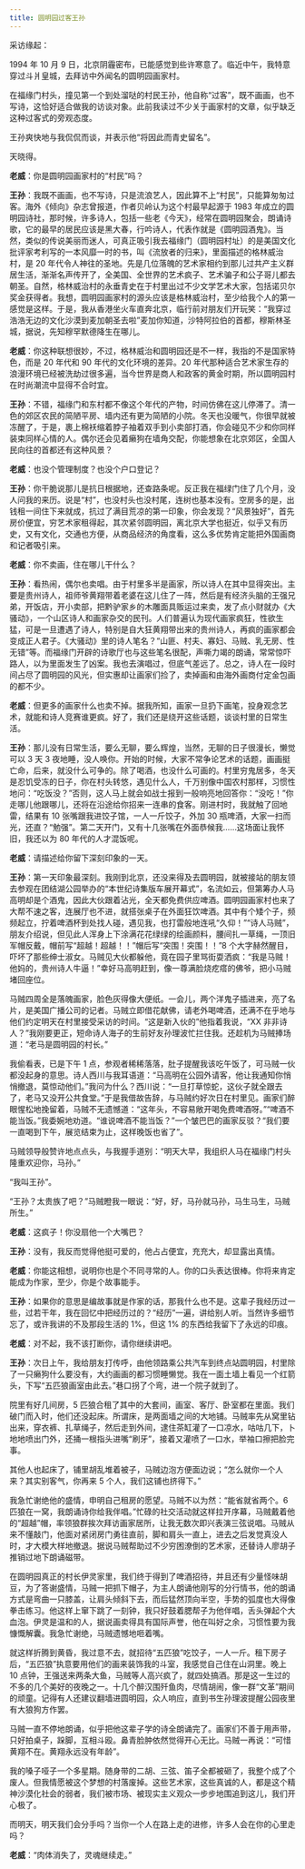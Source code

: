 ```yaml
---
title: 圆明园过客王孙
---
```


采访缘起：

1994 年 10 月 9 日，北京阴霾密布，已能感觉到些许寒意了。临近中午，我特意穿过斗爿皇城，去拜访中外闻名的圆明园画家村。

在福缘门村头，撞见第一个到处溜哒的村民王孙，他自称“过客”，既不画画，也不写诗，这恰好适合做我的访谈对象。此前我读过不少关于画家村的文章，似乎缺乏这种过客式的旁观态度。

王孙爽快地与我侃侃而谈，并表示他“将因此而青史留名”。

天晓得。

**老威**：你是圆明园画家村的“村民”吗？

**王孙**：我既不画画，也不写诗，只是流浪艺人，因此算不上“村民”，只能算匆匆过客。海外《倾向》杂志曾报道，作者贝岭认为这个村最早起源于 1983 年成立的圆明园诗社，那时候，许多诗人，包括一些老《今天》，经常在圆明园聚会，朗诵诗歌，它的最早的居民应该是黑大春，行吟诗人，代表作就是《圆明园酒鬼》。当然，类似的传说美丽而迷人，可真正吸引我去福缘门（圆明园村址）的是美国文化批评家考利写的一本风靡一时的书，叫《流放者的归来》，里面描述的格林威治村，是 20 年代令人神往的圣地。先是几位落魄的艺术家相约到那儿过共产主义群居生活，渐渐名声传开了，全美国、全世界的艺术疯子、艺术骗子和公子哥儿都去朝圣。自然，格林威治村的永垂青史在于村里出过不少文学艺术大家，包括诺贝尔奖金获得者。我想，圆明园画家村的源头应该是格林威治村，至少给我个人的第一感觉是这样。于是，我从香港坐火车直奔北京，临行前对朋友们开玩笑：“我穿过浩浩无边的文化沙漠到麦加朝圣去啦”麦加你知道，沙特阿拉伯的首都，穆斯林圣城，据说，先知穆罕默德降生在哪儿。

**老威**：你这种联想很妙，不过，格林威治和圆明园还是不一样，我指的不是国家特色，而是 20 年代和 90 年代的文化环境的差异。20 年代那种适合艺术家生存的浪漫环境已经被洗劫过很多遍，当今世界是商人和政客的黄金时期，所以圆明园村在时尚潮流中显得不合时宜。

**王孙**：不错，福缘门和东村都不像这个年代的产物，时间仿佛在这儿停滞了。清一色的郊区农民的简陋平房、墙内还有更为简陋的小院。冬天也没暖气，你很早就被冻醒了，于是，裹上棉袄缩着脖子袖着双手到小卖部打酒，你会碰见不少和你同样装束同样心情的人。偶尔还会见着癞狗在墙角交配，你能想象在北京郊区，全国人民向往的首都还有这种风景？

**老威**：也没个管理制度？也没个户口登记？

**王孙**：你干脆说那儿是抗日根据地，还查路条呢。反正我在福绿门住了几个月，没人问我的来历。说是“村”，也没村头也没村尾，连树也基本没有。空房多的是，出钱租一间住下来就成，抗过了满目荒凉的第一印象，你会发现？“风景独好”，首先房价便宜，穷艺术家租得起，其次紧邻圆明园，离北京大学也挺近，似乎又有历史，又有文化，交通也方便，从商品经济的角度看，这么多优势肯定能把外国画商和记者吸引来。

**老威**：你不卖画，住在哪儿干什么？

**王孙**：看热闹，偶尔也卖唱。由于村里多半是画家，所以诗人在其中显得突出。主要是贵州诗人，祖师爷黄翔带着老婆在这儿住了一阵，然后是有经济头脑的王强兄弟，开饭店，开小卖部，把黔驴家乡的木雕面具贩运过来卖，发了点小财就办《大骚动》，一个山区诗人和画家杂交的民刊。人们普遍认为现代画家疯狂，性欲生猛，可是一旦遭遇了诗人，特别是自大狂黄翔带出来的贵州诗人，再疯的画家都会变成正人君子。《大骚动》里的诗人笔名？“山匪、村夫、寡妇、马贼、乳无房、性无错”等。而福缘门开辟的诗歌厅也与这些笔名很配，声嘶力竭的朗诵，常常惊吓路人，以为里面发生了凶案。我也去演唱过，但底气差远了。总之，诗人在一段时间占尽了圆明园的风光，但实惠却让画家们捡了，卖掉画和由海外画商付定金包画的都不少。

**老威**：但更多的画家什么也卖不掉。据我所知，画家一旦扔下画笔，投身观念艺术，就能和诗人竞赛谁更疯。好了，我们还是绕开这些话题，谈谈村里的日常生活。

**王孙**：那儿没有日常生活，要么无聊，要么辉煌，当然，无聊的日子很漫长，懒觉可以 3 天 3 夜地睡，没人唤你。开始的时候，大家不常争论艺术的话题，画画挺亡命，后来，就没什么可争的。除了喝酒，也没什么可画的。村里穷鬼居多，冬天是忍饥受冻的日子，你在村头转悠，遇见什么人，千万别像中国农村那样，习惯性地问：“吃饭没？”否则，这人马上就会如战士报到一般响亮地回答你：“没吃！”你走哪儿他跟哪儿，还将在沿途给你招来一连串的食客。刚进村时，我就触了回地雷，结果有 10 张嘴跟我进饺子馆，一人一斤饺子，外加 30 瓶啤酒，大家一扫而光，还直？“勉强”。第二天开门，又有十几张嘴在外面恭候我……这场面让我怀旧，我还以为 80 年代的人才混饭呢。

**老威**：请描述给你留下深刻印象的一天。

**王孙**：第一天印象最深刻。我刚到北京，还没来得及去圆明园，就被接站的朋友领去参观在团结湖公园举办的“本世纪诗集版车展开幕式”，名流如云，但第筹办人马高明却是个酒鬼，因此大伙跟着沾光，全天都免费供应啤酒。圆明园画家村也来了大帮不速之客，连展厅也不进，就搭张桌子在外面狂饮啤酒。其中有个矮个子，频频起立，拧着啤酒杯到处找人碰，遇见我，也打雷般地连吼“久仰！”“诗人马贼”，朋友介绍说，但见此人浑身上下涂满花花绿绿的绘画颜料，腰间扎一草绳，一顶旧军帽反戴，帽前写“超越！超越！！”帽后写“突围！突围！！”8 个大字赫然醒目，吓坏了那些绅士淑女。马贼见大伙都躲他，竟在园子里骂街耍洒疯：“我是马贼！他妈的，贵州诗人牛逼！”幸好马高明赶到，像一尊满脸烧疙瘩的佛爷，把小马贼堵回座位。

马贼四周全是落魄画家，脸色灰得像大便纸。一会儿，两个洋鬼子插进来，亮了名片，是美国广播公司的记者。马贼立即借花献佛，请老外喝啤酒，还满不在乎地与他们约定明天在村里接受采访的时间。“这是新入伙的”他指着我说，“XX 非非诗人？”我刚要更正，短命诗人海子的生前好友孙理波忙拦住我。还趁机为马贼捧场道：“老马是圆明园的村长。”

我偷看表，已是下午 1 点，参观者稀稀落落，肚子提醒我该吃午饭了，可马贼一伙都没起身的意思。诗人西川与我耳语道：“马高明在公园外请客，他让我通知你悄悄撤退，莫惊动他们。”我问为什么？西川说：“一旦打草惊蛇，这伙子就全跟去了，老马又没开公共食堂。”于是我借故告辞，与马贼约好次日在村里见。画家们醉眼惺松地挽留着，马贼不无遗憾道：“这年头，不容易敞开喝免费啤酒呀。”“啤酒不能当饭。”我委婉地劝道。“谁说啤酒不能当饭？”一个皱巴巴的画家反驳？“我们要一直喝到下午，展览结束为止，这样晚饭也省了”。

马贼领导般赞许地点点头，与我握手道别：“明天大早，我组织人马在福缘门村头隆重欢迎你，马孙。”

“我叫王孙”。

“王孙？太贵族了吧？”马贼瞪我一眼说：“好，好，马孙就马孙，马生马生，马贼所生。”

**老威**：这疯子！你没扇他一个大嘴巴？

**王孙**：没有，我反而觉得他挺可爱的，他占占便宜，充充大，却显露出真情。

**老威**：你能这相想，说明你也是个不同寻常的人。你的口头表达很棒。你将来肯定能成为作家，至少，你是个故事能手。

**王孙**：如果你的意思是编故事就是作家的话，那我什么也不是。这辈子我经历过一些，过若干年，我在回忆中把经历过的？“经历”一遍，讲给别人听。当然许多细节忘了，或许我讲的不及那段生活的 1%，但这 1% 的东西给我留下了永远的印痕。

**老威**：对不起，我不该打断你，请你继续讲吧。

**王孙**：次日上午，我给朋友打传呼，由他领路乘公共汽车到终点站圆明园，村里除了一只癞狗什么要没有，大约画画的都习惯睡懒觉。我在一面土墙上看见一个红箭头，下写“五匹狼画室由此去。”巷口拐了个弯，进一个院子就到了。

院里有好几间房，5 匹狼合租了其中的大套间，画室、客厅、卧室都在里面。我们破门而入时，他们还没起床。所谓床，是两面墙之间的大地铺。马贼率先从窝里钻出来，穿衣裤、扎草绳子，然后走到外间，逮住茶缸灌了一口凉水，咕咕几下，卜地地喷出门外，还捅一根指头进嘴“刷牙”，接着又灌喷了一口水，举袖口擦把脸完事。

其他人也起床了，铺里胡乱堆着被子，马贼边泡方便面边说；“怎么就你一个人来？其实别客气，你再来 5 个人，我们这铺也挤得下。”

我急忙谢绝他的盛情，申明自己租房的愿望。马贼不以为然：“能省就省两个。6 匹狼在一窝，我朗诵诗你给我伴唱。”忙碌的社交活动就这样拉开序幕，马贼戴着他的“超越”帽，率领狼群挨次拜访画家居所，让我无数次即兴表演三弦说唱。马贼从来不懂敲门，他面对紧闭房门勇往直前，脚和肩头一直上，进去之后发觉真没人时，才大模大样地撤退。据说马贼帮助过不少穷困潦倒的艺术家，还替诗人廖胡子推销过地下朗诵磁带。

在圆明园真正的村长伊灵家里，我们终于得到了啤酒招待，并且还有少量怪味胡豆，为了答谢盛情，马贼一把抓下帽子，为主人朗诵他刚写的分行情书，他的朗诵方式是弯曲一只膝盖，让肩头倾斜下去，而后猛然顶向半空，手势的弧度也大得像拳击练习。他这样上窜下跳了一刻钟，我只好鼓着腮帮子为他伴唱，舌头弹起个大血泡。伊灵是温和的人，据说画卖得具有国际声誉，他在叫好之余，习惯性要为我慷慨解囊。我急忙谢绝，马贼遗憾地咂着嘴。

就这样折腾到黄昏，我过意不去，就招待“五匹狼”吃饺子，一人一斤。租下房子后，“五匹狼”执意要用他们的画来装饰我的斗室，我感觉自己住在山洞里。晚上 10 点钟，王强送来两条大鱼，马贼等人高兴疯了，就四处搞酒。那是这一生过的不多的几个美好的夜晚之一。十几个醉汉围歼鱼肉，尽情胡闹，像一群“文革”期间的顽童。记得有人还建议翻墙进圆明园，众人响应，直到书生孙理波提醒公园夜里有大狼狗方作罢。

马贼一直不停地朗诵，似乎把他这辈子学的诗全朗诵完了。画家们不善于用声带，只好拍桌子，跺脚，互相斗殴。鼻青脸肿依然觉得开心无比。马贼一再说：“可惜黄翔不在。黄翔永远没有年龄”。

我的嗓子哑子一个多星期。随身带的二胡、三弦、笛子全都被砸了，我整个成了个废人。但我情愿被这个梦想的村落废掉。这些艺术家，这些真诚的人，都是这个精神沙漠化社会的弱者，我们被市场、被现实主义观众一步步地围追到这儿，我们开心极了。

而明天，明天我们会分手吗？当你一个人在路上走的进修，许多人会在你的心里走吗？

**老威**：“肉体消失了，灵魂继续走。”
